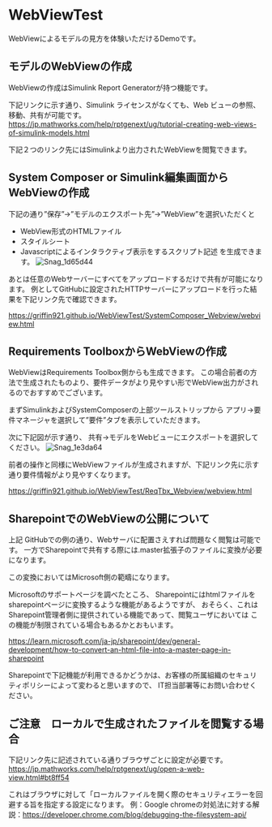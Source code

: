 # WebViewTest
WebViewによるモデルの見方を体験いただけるDemoです。

## モデルのWebViewの作成
WebViewの作成はSimulink Report Generatorが持つ機能です。

下記リンクに示す通り、Simulink ライセンスがなくても、Web ビューの参照、移動、共有が可能です。
https://jp.mathworks.com/help/rptgenext/ug/tutorial-creating-web-views-of-simulink-models.html

下記２つのリンク先にはSimulinkより出力されたWebViewを閲覧できます。

## System Composer or Simulink編集画面からWebViewの作成

下記の通り”保存”→”モデルのエクスポート先”→”WebView”を選択いただくと
- WebView形式のHTMLファイル
- スタイルシート
- Javascriptによるインタラクティブ表示をするスクリプト記述
を生成できます。
![Snag_1d65d44](https://user-images.githubusercontent.com/62166747/196379420-ce912bc8-32e1-432e-b80e-f71bbdd21a87.png)

あとは任意のWebサーバーにすべてをアップロードするだけで共有が可能になります。
例としてGitHubに設定されたHTTPサーバーにアップロードを行った結果を下記リンク先で確認できます。

https://griffin921.github.io/WebViewTest/SystemComposer_Webview/webview.html


## Requirements ToolboxからWebViewの作成
WebViewはRequirements Toolbox側からも生成できます。
この場合前者の方法で生成されたものより、要件データがより見やすい形でWebView出力がされるのでおすすめでございます。

まずSimulinkおよびSystemComposerの上部ツールストリップから
アプリ→要件マネージャを選択して”要件”タブを表示していただきます。

次に下記図が示す通り、
共有→モデルをWebビューにエクスポートを選択してください。
![Snag_1e3da64](https://user-images.githubusercontent.com/62166747/196382879-f3a64c26-12ea-4a44-b494-b23bc947399d.png)

前者の操作と同様にWebViewファイルが生成されますが、下記リンク先に示す通り要件情報がより見やすくなります。

https://griffin921.github.io/WebViewTest/ReqTbx_Webview/webview.html

## SharepointでのWebViewの公開について

上記 GitHubでの例の通り、Webサーバに配置さえすれば問題なく閲覧は可能です。
一方でSharepointで共有する際には.master拡張子のファイルに変換が必要になります。

この変換においてはMicrosoft側の範疇になります。

Microsoftのサポートページを調べたところ、
Sharepointにはhtmlファイルをsharepointページに変換するような機能があるようですが、
おそらく、これはSharepoint管理者側に提供されている機能であって、閲覧ユーザにおいては
この機能が制限されている場合もあるかとおもいます。

https://learn.microsoft.com/ja-jp/sharepoint/dev/general-development/how-to-convert-an-html-file-into-a-master-page-in-sharepoint

Sharepointで下記機能が利用できるかどうかは、お客様の所属組織のセキュリティポリシーによって変わると思いますので、
IT担当部署等にお問い合わせください。


## ご注意　ローカルで生成されたファイルを閲覧する場合

下記リンク先に記述されている通りブラウザごとに設定が必要です。
https://jp.mathworks.com/help/rptgenext/ug/open-a-web-view.html#bt8ff54

これはブラウザに対して「ローカルファイルを開く際のセキュリティエラーを回避する旨を指定する設定になります。
例：Google chromeの対処法に対する解説：https://developer.chrome.com/blog/debugging-the-filesystem-api/



